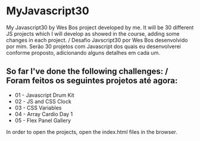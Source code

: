 # MyJavascript30 #

My Javascript30 by Wes Bos project developed by me. It will be 30 different JS projects which I will develop as showed in the course,
adding some changes in each project. / Desafio Javscript30 por Wes Bos desenvolvido por mim. Serão 30 projetos com Javascript dos quais eu desenvolverei conforme proposto, adicionando alguns detalhes em cada um.

## So far I've done the following challenges: / Foram feitos os seguintes projetos até agora: ##

- 01 - Javascript Drum Kit
- 02 - JS and CSS Clock
- 03 - CSS Variables
- 04 - Array Cardio Day 1
- 05 - Flex Panel Gallery


In order to open the projects, open the index.html files in the browser.
